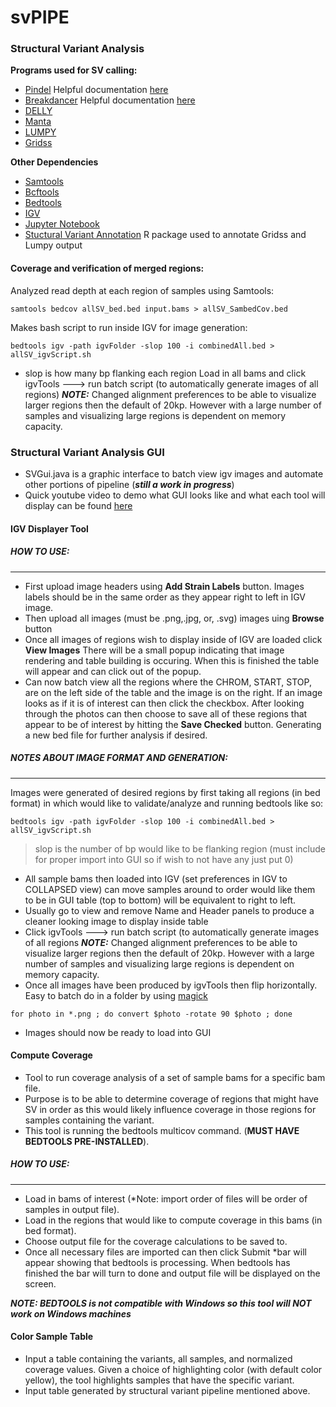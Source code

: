 # svPIPE

### Structural Variant Analysis 

**Programs used for SV calling:**
- [Pindel](https://github.com/genome/pindel) Helpful documentation [here](http://gmt.genome.wustl.edu/packages/pindel/user-manual.html)
- [Breakdancer](https://github.com/genome/breakdancer) Helpful documentation [here](https://gmt.genome.wustl.edu/packages/breakdancer/documentation.html) 
- [DELLY](https://github.com/dellytools/delly)
- [Manta](https://github.com/Illumina/manta)
- [LUMPY](https://github.com/arq5x/lumpy-sv)
- [Gridss](https://github.com/PapenfussLab/gridss)

**Other Dependencies**
- [Samtools](https://github.com/samtools/samtools)
- [Bcftools](https://github.com/samtools/bcftools)
- [Bedtools](https://github.com/arq5x/bedtools2)
- [IGV](https://github.com/igvteam/igv)
- [Jupyter Notebook](https://github.com/jupyter/notebook)
- [Stuctural Variant Annotation](https://www.bioconductor.org/packages/release/bioc/html/StructuralVariantAnnotation.html) R package used to annotate Gridss and Lumpy output




#### Coverage and verification of merged regions:

Analyzed read depth at each region of samples using Samtools: 
```
samtools bedcov allSV_bed.bed input.bams > allSV_SambedCov.bed 
```
Makes bash script to run inside IGV for image generation:
```
bedtools igv -path igvFolder -slop 100 -i combinedAll.bed > allSV_igvScript.sh
```
- slop is how many bp flanking each region 
Load in all bams and click igvTools ---> run batch script  (to automatically generate images of all regions)
***NOTE:*** Changed alignment preferences to be able to visualize larger regions then the default of 20kp. However with a large number of samples and visualizing large regions is dependent on  memory capacity. 

### Structural Variant Analysis GUI

* SVGui.java is a graphic interface to batch view igv images and automate other portions of pipeline (***still a work in progress***)
* Quick youtube video to demo what GUI looks like and what each tool will display can be found [here](https://www.youtube.com/watch?v=kPWZuFNhOJI&feature=youtu.be)

#### IGV Displayer Tool

##### HOW TO USE:
---------------
  * First upload image headers using **Add Strain Labels** button. Images labels should be in the same order as they appear right to left in IGV image.  
  * Then upload all images (must be .png,.jpg, or, .svg) images uing **Browse** button 
  * Once all images of regions wish to display inside of IGV are loaded click **View Images** There will be a small popup indicating that image rendering and         table building is occuring. When this is finished the table will appear and can click out of the popup. 
  * Can now batch view all the regions where the CHROM, START, STOP, are on the left side of the table and the image is on the right. If an image looks as if it       is of interest can then click the checkbox. After looking through the photos can then choose to save all of these regions that appear to be of interest by         hitting the **Save Checked** button. Generating a new bed file for further analysis if desired. 
  
##### NOTES ABOUT IMAGE FORMAT AND GENERATION:
----
Images were generated of desired regions by first taking all regions (in bed format) in which would like to validate/analyze and running bedtools like so:
 ```
bedtools igv -path igvFolder -slop 100 -i combinedAll.bed > allSV_igvScript.sh
```
> slop is the number of bp would like to be flanking region (must include for proper import into GUI so if wish to not have any just put 0)

* All sample bams then loaded into IGV (set preferences in IGV to COLLAPSED view) can move samples around to order would like them to be in GUI table (top to bottom) will be equivalent to right to left.
* Usually go to view and remove Name and Header panels to produce a cleaner looking image to display inside table 
* Click igvTools ---> run batch script  (to automatically generate images of all regions
***NOTE:*** Changed alignment preferences to be able to visualize larger regions then the default of 20kp. However with a large number of samples and visualizing large regions is dependent on  memory capacity. 
* Once all images have been produced by igvTools then flip horizontally. Easy to batch do in a folder by using [magick](https://imagemagick.org/script/mogrify.php)
```
for photo in *.png ; do convert $photo -rotate 90 $photo ; done
```
* Images should now be ready to load into GUI

#### Compute Coverage
* Tool to run coverage analysis of a set of sample bams for a specific bam file. 
* Purpose is to be able to determine coverage of regions that might have SV in order as this would likely influence coverage in those regions for samples           containing the variant.
* This tool is running the bedtools multicov command. (**MUST HAVE BEDTOOLS PRE-INSTALLED**). 

##### HOW TO USE:
-----------
* Load in bams of interest (*Note: import order of files will be order of samples in output file).
* Load in the regions that would like to compute coverage in this bams (in bed format). 
* Choose output file for the coverage calculations to be saved to. 
* Once all necessary files are imported can then click Submit
*bar will appear showing that bedtools is processing. When bedtools has finished the bar will turn to done and output file will be displayed on the screen. 

***NOTE: BEDTOOLS is not compatible with Windows so this tool will NOT work on Windows machines*** 

#### Color Sample Table 

* Input a table containing the variants, all samples, and normalized coverage values. Given a choice of highlighting color (with default color yellow), the tool highlights samples that have the specific variant.
* Input table generated by structural variant pipeline mentioned above. 
